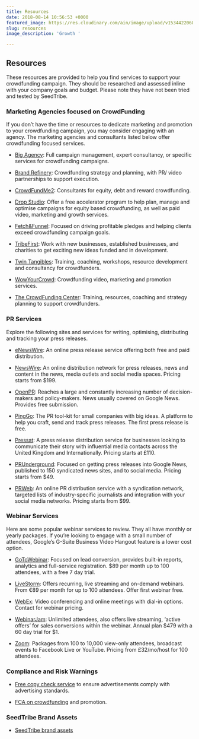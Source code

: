 ```yaml
---
title: Resources
date: 2018-08-14 10:56:53 +0000
featured_image: https://res.cloudinary.com/ain/image/upload/v1534422068/seedtribe/janelle-hewines-599094-unsplash.jpg
slug: resources
image_description: 'Growth '

---
```

## Resources

These resources are provided to help you find services to support your crowdfunding campaign. They should be researched and assessed inline with your company goals and budget. Please note they have not been tried and tested by SeedTribe.

### Marketing Agencies focused on CrowdFunding

If you don’t have the time or resources to dedicate marketing and promotion to your crowdfunding campaign, you may consider engaging with an agency. The marketing agencies and consultants listed below offer crowdfunding focused services.

- [Big Agency](https://www.big-agency.com/crowdfunding/): Full campaign management, expert consultancy, or specific services for crowdfunding campaigns.

- [Brand Refinery](http://www.brandrefinery.co.uk/services/crowdfunding-consultancy/): Crowdfunding strategy and planning, with PR/ video partnerships to support execution.  

- [CrowdFundMe2](http://www.crowdfundme2.co.uk): Consultants for equity, debt and reward crowdfunding.  

- [Drop Studio](http://drop.studio): Offer a free accelerator program to help plan, manage and optimise campaigns for equity based crowdfunding, as well as paid video, marketing and growth services.

- [Fetch&Funnel](https://www.fetchfunnel.com/crowdfunding/): Focused on driving profitable pledges and helping clients exceed crowdfunding campaign goals.

- [TribeFirst](https://www.tribefirst.co.uk): Work with new businesses, established businesses, and charities to get exciting new ideas funded and in development.

- [Twin Tangibles](http://twintangibles.co.uk): Training, coaching, workshops, resource development and consultancy for crowdfunders.

- [WowYourCrowd](https://wowyourcrowd.co.uk/crowdfunding-marketing/): Crowdfunding video, marketing and promotion services.

- [The CrowdFunding Center](http://www.thecrowdfundingcenter.com): Training, resources, coaching and strategy planning to support crowdfunders.


### PR Services

Explore the following sites and services for writing, optimising, distributing and tracking your press releases.

- [eNewsWire](https://www.enewswire.co.uk ): An online press release service offering both free and paid distribution.

- [NewsWire](https://www.newswire.com): An online distribution network for press releases, news and content in the news, media outlets and social media spaces. Pricing starts from $199.

- [OpenPR](https://www.openpr.com): Reaches a large and constantly increasing number of decision-makers and policy-makers. News usually covered on Google News. Provides free submission.  

- [PingGo](https://ping-go.com/): The PR tool-kit for small companies with big ideas. A platform to help you craft, send and track press releases. The first press release is free.

- [Pressat](http://www.pressat.co.uk): A press release distribution service for businesses looking to communicate their story with influential media contacts across the United Kingdom and Internationally. Pricing starts at £110.

- [PRUnderground](https://www.prunderground.com ): Focused on getting press releases into Google News, published to 150 syndicated news sites, and to social media. Pricing starts from $49.

- [PRWeb](https://service.prweb.com/): An online PR distribution service with a syndication network, targeted lists of industry-specific journalists and integration with your social media networks. Pricing starts from $99.


### Webinar Services

Here are some popular webinar services to review. They all have monthly or yearly packages. If you’re looking to engage with a small number of attendees, Google’s G-Suite Business Video Hangout feature is a lower cost option.

- [GoToWebinar](https://www.gotomeeting.com/webinar/): Focused on lead conversion, provides built-in reports, analytics and full-service registration. $89 per month up to 100 attendees, with a free 7 day trial.

- [LiveStorm](https://livestorm.co/): Offers recurring, live streaming and on-demand webinars. From €89 per month for up to 100 attendees. Offer first webinar free.  

- [WebEx](https://www.webex.com): Video conferencing and online meetings with dial-in options. Contact for webinar pricing.  

- [WebinarJam](https://www.webinarjam.com): Unlimited attendees, also offers live streaming, ‘active offers’ for sales conversions within the webinar. Annual plan $479 with a 60 day trial for $1.

- [Zoom](https://www.zoom.us/webinar): Packages from 100 to 10,000 view-only attendees, broadcast events to Facebook Live or YouTube. Pricing from £32/mo/host for 100 attendees.

### Compliance and Risk Warnings

- [Free copy check service](https://www.asa.org.uk) to ensure advertisements comply with advertising standards.

- [FCA on crowdfunding](https://www.fca.org.uk/consumers/crowdfunding) and promotion.

### SeedTribe Brand Assets

- [SeedTribe brand assets](https://projects.invisionapp.com/boards/VB36B77ZPY4/)
